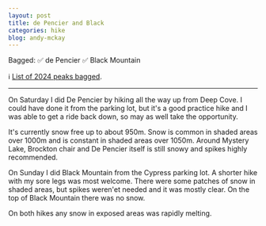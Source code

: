 ```yaml
---
layout: post
title: de Pencier and Black
categories: hike
blog: andy-mckay
---
```


Bagged: ✅ de Pencier ✅ Black Mountain
<p>ℹ️ <a href="/files/peaks-bagged.html">List of 2024 peaks bagged</a>.</p>

<hr class="florished">

On Saturday I did De Pencier by hiking all the way up from Deep Cove. I could have done it from the parking lot, but it's a good practice hike and I was able to get a ride back down, so may as well take the opportunity.

It's currently snow free up to about 950m. Snow is common in shaded areas over 1000m and is constant in shaded areas over 1050m. Around Mystery Lake, Brockton chair and De Pencier itself is still snowy and  spikes highly recommended.

<div class="strava-embed-placeholder" data-embed-type="activity" data-embed-id="11606417454" data-style="standard"></div><script src="https://strava-embeds.com/embed.js"></script>

On Sunday I did Black Mountain from the Cypress parking lot. A shorter hike with my sore legs was most welcome. There were some patches of snow in shaded areas, but spikes weren'et needed and it was mostly clear. On the top of Black Mountain there was no snow.

<div class="strava-embed-placeholder" data-embed-type="activity" data-embed-id="11613740810" data-style="standard"></div><script src="https://strava-embeds.com/embed.js"></script>

On both hikes any snow in exposed areas was rapidly melting.